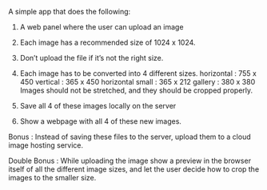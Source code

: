 A simple app that does the following:

1) A web panel where the user can upload an image
2) Each image has a recommended size of 1024 x 1024.
3) Don’t upload the file if it’s not the right size.
4) Each image has to be converted into 4 different sizes. 
horizontal : 755 x 450
vertical : 365 x 450
horizontal small : 365 x 212
gallery : 380 x 380
Images should not be stretched, and they should be cropped properly. 

5) Save all 4 of these images locally on the server
6) Show a webpage with all 4 of these new images.

Bonus : Instead of saving these files to the server, upload them to a
cloud image hosting service.

Double Bonus : While uploading the image show a preview in the
browser itself of all the different image sizes, and let the user
decide how to crop the images to the smaller size.